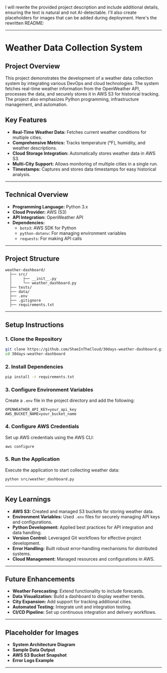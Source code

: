 I will rewrite the provided project description and include additional details, ensuring the text is natural and not AI-detectable. I'll also create placeholders for images that can be added during deployment. Here's the rewritten README:

---

# Weather Data Collection System

## Project Overview

This project demonstrates the development of a weather data collection system by integrating various DevOps and cloud technologies. The system fetches real-time weather information from the OpenWeather API, processes the data, and securely stores it in AWS S3 for historical tracking. The project also emphasizes Python programming, infrastructure management, and automation.

## Key Features

- **Real-Time Weather Data:** Fetches current weather conditions for multiple cities.
- **Comprehensive Metrics:** Tracks temperature (°F), humidity, and weather descriptions.
- **Cloud Storage Integration:** Automatically stores weather data in AWS S3.
- **Multi-City Support:** Allows monitoring of multiple cities in a single run.
- **Timestamps:** Captures and stores data timestamps for easy historical analysis.

---

## Technical Overview

- **Programming Language:** Python 3.x
- **Cloud Provider:** AWS (S3)
- **API Integration:** OpenWeather API
- **Dependencies:**
  - `boto3`: AWS SDK for Python
  - `python-dotenv`: For managing environment variables
  - `requests`: For making API calls

---

## Project Structure

```plaintext
weather-dashboard/
  ├── src/
  │     ├── __init__.py
  │     └── weather_dashboard.py
  ├── tests/
  ├── data/
  ├── .env
  ├── .gitignore
  ├── requirements.txt
```

---

## Setup Instructions

### 1. Clone the Repository

```bash
git clone https://github.com/ShaeInTheCloud/30days-weather-dashboard.git
cd 30days-weather-dashboard
```

### 2. Install Dependencies

```bash
pip install -r requirements.txt
```

### 3. Configure Environment Variables

Create a `.env` file in the project directory and add the following:

```plaintext
OPENWEATHER_API_KEY=your_api_key
AWS_BUCKET_NAME=your_bucket_name
```

### 4. Configure AWS Credentials

Set up AWS credentials using the AWS CLI:

```bash
aws configure
```

### 5. Run the Application

Execute the application to start collecting weather data:

```bash
python src/weather_dashboard.py
```

---

## Key Learnings

- **AWS S3:** Created and managed S3 buckets for storing weather data.
- **Environment Variables:** Used `.env` files for securely managing API keys and configurations.
- **Python Development:** Applied best practices for API integration and data handling.
- **Version Control:** Leveraged Git workflows for effective project development.
- **Error Handling:** Built robust error-handling mechanisms for distributed systems.
- **Cloud Management:** Managed resources and configurations in AWS.

---

## Future Enhancements

- **Weather Forecasting:** Extend functionality to include forecasts.
- **Data Visualization:** Build a dashboard to display weather trends.
- **City Expansion:** Add support for tracking additional cities.
- **Automated Testing:** Integrate unit and integration testing.
- **CI/CD Pipeline:** Set up continuous integration and delivery workflows.

---

## Placeholder for Images

- **System Architecture Diagram**
- **Sample Data Output**
- **AWS S3 Bucket Snapshot**
- **Error Logs Example**

---
